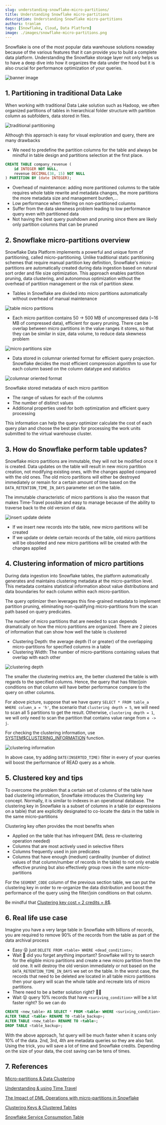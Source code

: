 ```yaml
---
slug: understanding-snowflake-micro-partitions/
title: Understanding Snowflake micro-partitions
description: Understanding Snowflake micro-partitions
authors: tranlam
tags: [Snowflake, Cloud, Data Platform]
image: ./images/snowflake-micro-partitions.png
---
```


Snowflake is one of the most popular data warehouse solutions nowaday because of the various features that it can provide you to build a complete data platform. Understanding the Snowflake storage layer not only helps us to have a deep dive into how it organizes the data under the hood but it is also crucial for performance optimization of your queries.

![banner image](./images/snowflake-micro-partitions.png)

<!--truncate-->

## 1. Partitioning in traditional Data Lake

When working with traditional Data Lake solution such as Hadoop, we often organized partitions of tables in hierarchical folder structure with partition column as subfolders, data stored in files​.

![traditional partitioning](./images/traditional-partitioning.png)

Although this approach is easy for visual exploration and query, there are many drawbacks

- We need to predefine the partition columns for the table​ and always be mindful in table design and partitions selection​ at the first place. 

```sql
CREATE TABLE company_revenue (
    id INTEGER NOT NULL,
    revenue DECIMAL(38, 15) NOT NULL
) PARTITION BY (date INTEGER);
```

- Overhead of maintenance: adding more partitioned columns to the table requires whole table rewrite and metadata changes, the more partitions the more metadata size and management burden,...​
- Low performance when filtering on non-partitioned columns​
- Suffer from the data skewness problem leading to low performance query even with partitioned data​
- Not having the best query pushdown and pruning​ since there are likely only partition columns that can be pruned

## 2. Snowflake micro-partitions overview

Snowflake Data Platform implements a powerful and unique form of partitioning, called micro-partitioning. Unlike traditional static partitioning schemes that require manual partition key definition, Snowflake's micro-partitions are automatically created during data ingestion based on natural sort order and file size optimization. This approach enables partition pruning, data clustering, and autonomous optimization without the overhead of partition management or the risk of partition skew.

- Tables in Snowflake are divided into micro partitions automatically without overhead of manual maintenance​

![table micro partitions](./images/snowflake-micro-partitions.png)

- Each micro partition contains 50 -> 500 MB of uncompressed data (~16 MB of compressed data), efficient for query pruning​. There can be overlap between micro partitions in the value ranges it stores, so that they can be similar in size, data volume, to reduce data skewness problem​

![micro partitions size](./images/micro-partitions-size.png)

- Data stored in columnar oriented format for efficient query projection​. Snowflake decides the most efficient compression algorithm to use for each column based on the column datatype and statistics​

![columnar oriented format](./images/columnar-oriented-format.png)

Snowflake stored metadata of each micro partition​
- The range of values for each of the columns​
- The number of distinct values​
- Additional properties used for both optimization and efficient query processing​

This information can help the query optimizer calculate the cost of each query plan and choose the best plan for processing the work units submitted to the virtual warehouse cluster.

## 3. How do Snowflake perform table updates?​

Snowflake micro partitions are immutable, they will not be modified once it is created. Data updates on the table will result in new micro partition creation, not modifying existing ones, with the changes applied compared with the old ones. The old micro partitions will either be destroyed immediately or remain for a certain amount of time based on the `DATA_RETENTION_TIME_IN_DAYS` parameter set on the table.

The immutable characteristic of micro partitions is also the reason that makes Time-Travel possible and easy to manage​ because of the ability to traverse back to the old version of data.

![insert update delete](./images/insert-update-delete.png)

- If we insert new records into the table, new micro partitions will be created
- If we update or delete certain records of the table, old micro partitions will be obsoleted and new micro partitions will be created with the changes applied

## 4. Clustering information of micro partitions

During data ingestion into Snowflake tables, the platform automatically generates and maintains clustering metadata at the micro-partition level. This metadata contains statistical information about value distributions and data boundaries for each column within each micro-partition. 

The query optimizer then leverages this fine-grained metadata to implement partition pruning, eliminating non-qualifying micro-partitions from the scan path based on query predicates.

The number of micro partitions that are needed to scan depends dramatically on how the micro partitions are organized. There are 2 pieces of information that can show how well the table is clustered
- Clustering Depth: the average depth (1 or greater) of the overlapping micro-partitions for specified columns in a table
- Clustering Width: The number of micro-partitions containing values that overlap with each other

![clustering depth](./images/clustering-depth.png)

The smaller the clustering metrics are, the better clustered the table is with regards to the specified columns.​ Hence, the query that has filter/join conditions on that column will have better performance compare to the query on other columns.

For above picture, suppose that we have query `SELECT * FROM table_a WHERE column_a = 'h'`, the scenario that `clustering depth = 5`, we will need to scan all 5 partitions to get the result. Otherwise, `clustering depth = 1`, we will only need to scan the partition that contains value range from `e -> j`.

For checking the clustering information, use [SYSTEM$CLUSTERING_INFORMATION](https://docs.snowflake.com/en/sql-reference/functions/system_clustering_information) function.

![clustering information](./images/clustering-information.png)

In above case, try adding `DATE(INSERTED_TIME)` filter in every of your queries will boost the performance of READ query as a whole.

## 5. Clustered key and tips​

To overcome the problem that a certain set of columns of the table have bad clustering information, Snowflake introduces the Clustering key concept. Normally, it is similar to indexes in an operational database. The clustering key in Snowflake is a subset of columns in a table (or expressions on a table) that are explicitly designated to co-locate the data in the table in the same micro-partitions​

Clustering key often provides the most benefits when​
- Applied on the table that has infrequent DML (less re-clustering operation needed)​
- Columns that are most actively used in selective filters​
- Columns frequently used in join predicates​
- Columns that have enough (medium) cardinality (number of distinct values of that column/number of records in the table) to not only enable effective pruning but also effectively group rows in the same micro-partitions​

For the `SEGMENT_CODE` column of the previous section table, we can put the clustering key in order to re-organize the data distribution and boost the performance of the query using the filter/join conditions on that column.

Be mindful that [Clustering key cost = 2 credits = 8$​](https://www.snowflake.com/legal-files/CreditConsumptionTable.pdf).

## 6. Real life use case

Imagine you have a very large table in Snowflake with billions of records, you are required to remove 90% of the records from the table as part of the data archival process
- Easy 😝 just `DELETE FROM <table> WHERE <dead_condition>;​`
- Wait 🤔 did you forget anything important? Snowflake will try to search for the eligible micro partitions and create a new micro partition from the old one. It will destroy the old version immediately or not based on the `DATA_RETENTION_TIME_IN_DAYS` we set on the table​. In the worst case, the records that need to be deleted are located in all table micro partitions then your query will scan the whole table and recreate lots of micro partitions​.
- There need to be a better solution right? 😵‍💫​
- Wait 😲 query 10% records that have `<suriving_condition>` will be a lot faster right? So we can do​

```sql
CREATE <new_table> AS SELECT * FROM <table> WHERE <suriving_condition>;​
ALTER TABLE <table> RENAME TO <table_backup>;​
ALTER TABLE <new_table> RENAME TO <table>;​
DROP TABLE <table_backup>;​
```

With the above approach, 1st query will be much faster when it scans only 10% of the data​. 2nd, 3rd, 4th are metadata queries so they are also fast​. Using the trick, you will save a lot of time and Snowflake credits. Depending on the size of your data, the cost saving can be tens of times.

## 7. References

[Micro-partitions & Data Clustering](https://docs.snowflake.com/en/user-guide/tables-clustering-micropartitions)

[Understanding & using Time Travel](https://docs.snowflake.com/en/user-guide/data-time-travel)

[The Impact of DML Operations with micro-partitions in Snowflake](https://www.linkedin.com/pulse/impact-dml-operations-micro-partitions-snowflake-minzhen-yang/)

[Clustering Keys & Clustered Tables](https://docs.snowflake.com/en/user-guide/tables-clustering-keys)

[Snowflake Service Consumption Table](https://www.snowflake.com/legal-files/CreditConsumptionTable.pdf)